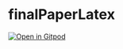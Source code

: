 # finalPaperLatex

[![Open in Gitpod](https://gitpod.io/button/open-in-gitpod.svg)](https://gitpod.io/#https://github.com/FlavioAmurrioCS/finalPaperLatex)
